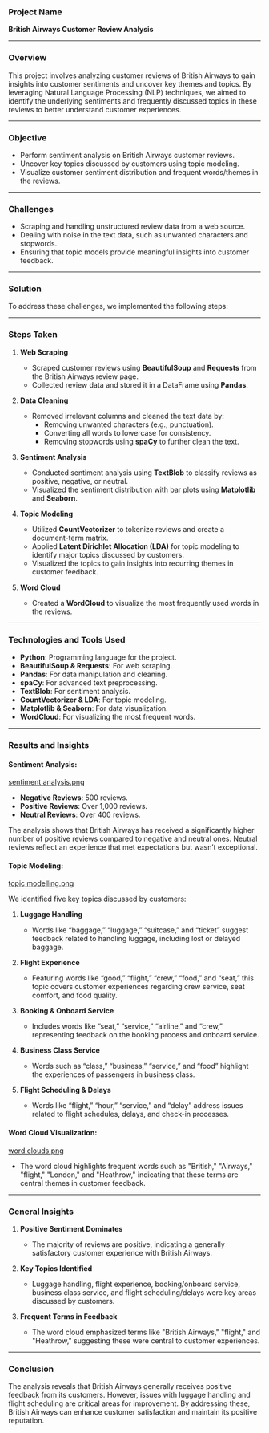 ### **Project Name**
**British Airways Customer Review Analysis**

---

### **Overview**
This project involves analyzing customer reviews of British Airways to gain insights into customer sentiments and uncover key themes and topics. By leveraging Natural Language Processing (NLP) techniques, we aimed to identify the underlying sentiments and frequently discussed topics in these reviews to better understand customer experiences.

---

### **Objective**
- Perform sentiment analysis on British Airways customer reviews.
- Uncover key topics discussed by customers using topic modeling.
- Visualize customer sentiment distribution and frequent words/themes in the reviews.

---

### **Challenges**
- Scraping and handling unstructured review data from a web source.
- Dealing with noise in the text data, such as unwanted characters and stopwords.
- Ensuring that topic models provide meaningful insights into customer feedback.

---

### **Solution**
To address these challenges, we implemented the following steps:

---

### **Steps Taken**

1. **Web Scraping**  
   - Scraped customer reviews using **BeautifulSoup** and **Requests** from the British Airways review page.
   - Collected review data and stored it in a DataFrame using **Pandas**.

2. **Data Cleaning**  
   - Removed irrelevant columns and cleaned the text data by:
     - Removing unwanted characters (e.g., punctuation).
     - Converting all words to lowercase for consistency.
     - Removing stopwords using **spaCy** to further clean the text.

3. **Sentiment Analysis**  
   - Conducted sentiment analysis using **TextBlob** to classify reviews as positive, negative, or neutral.
   - Visualized the sentiment distribution with bar plots using **Matplotlib** and **Seaborn**.

4. **Topic Modeling**  
   - Utilized **CountVectorizer** to tokenize reviews and create a document-term matrix.
   - Applied **Latent Dirichlet Allocation (LDA)** for topic modeling to identify major topics discussed by customers.
   - Visualized the topics to gain insights into recurring themes in customer feedback.

5. **Word Cloud**  
   - Created a **WordCloud** to visualize the most frequently used words in the reviews.

---

### **Technologies and Tools Used**
- **Python**: Programming language for the project.
- **BeautifulSoup & Requests**: For web scraping.
- **Pandas**: For data manipulation and cleaning.
- **spaCy**: For advanced text preprocessing.
- **TextBlob**: For sentiment analysis.
- **CountVectorizer & LDA**: For topic modeling.
- **Matplotlib & Seaborn**: For data visualization.
- **WordCloud**: For visualizing the most frequent words.

---

### **Results and Insights**

#### **Sentiment Analysis:**

[sentiment analysis.png](https://github.com/Phenomkay/British-Airways-Customer-Review-Analysis/blob/0ab3decbe6512ac1e95ac55093c08727bfde2e5c/sentiment%20analysis.png)

- **Negative Reviews**: 500 reviews.
- **Positive Reviews**: Over 1,000 reviews.
- **Neutral Reviews**: Over 400 reviews.

The analysis shows that British Airways has received a significantly higher number of positive reviews compared to negative and neutral ones. Neutral reviews reflect an experience that met expectations but wasn’t exceptional.

#### **Topic Modeling:**

[topic modelling.png](https://github.com/Phenomkay/British-Airways-Customer-Review-Analysis/blob/0ab3decbe6512ac1e95ac55093c08727bfde2e5c/topic%20modelling.png)

We identified five key topics discussed by customers:

1. **Luggage Handling**  
   - Words like “baggage,” “luggage,” “suitcase,” and “ticket” suggest feedback related to handling luggage, including lost or delayed baggage.

2. **Flight Experience**  
   - Featuring words like “good,” “flight,” “crew,” “food,” and “seat,” this topic covers customer experiences regarding crew service, seat comfort, and food quality.

3. **Booking & Onboard Service**  
   - Includes words like “seat,” “service,” “airline,” and “crew,” representing feedback on the booking process and onboard service.

4. **Business Class Service**  
   - Words such as “class,” “business,” “service,” and “food” highlight the experiences of passengers in business class.

5. **Flight Scheduling & Delays**  
   - Words like “flight,” “hour,” “service,” and “delay” address issues related to flight schedules, delays, and check-in processes.

#### **Word Cloud Visualization:**

[word clouds.png
](https://github.com/Phenomkay/British-Airways-Customer-Review-Analysis/blob/0ab3decbe6512ac1e95ac55093c08727bfde2e5c/word%20clouds.png)

- The word cloud highlights frequent words such as "British," "Airways," "flight," "London," and "Heathrow," indicating that these terms are central themes in customer feedback.
  
---

### **General Insights**
1. **Positive Sentiment Dominates**  
   - The majority of reviews are positive, indicating a generally satisfactory customer experience with British Airways.

2. **Key Topics Identified**  
   - Luggage handling, flight experience, booking/onboard service, business class service, and flight scheduling/delays were key areas discussed by customers.

3. **Frequent Terms in Feedback**  
   - The word cloud emphasized terms like "British Airways," "flight," and "Heathrow," suggesting these were central to customer experiences.

---

### **Conclusion**
The analysis reveals that British Airways generally receives positive feedback from its customers. However, issues with luggage handling and flight scheduling are critical areas for improvement. By addressing these, British Airways can enhance customer satisfaction and maintain its positive reputation.
